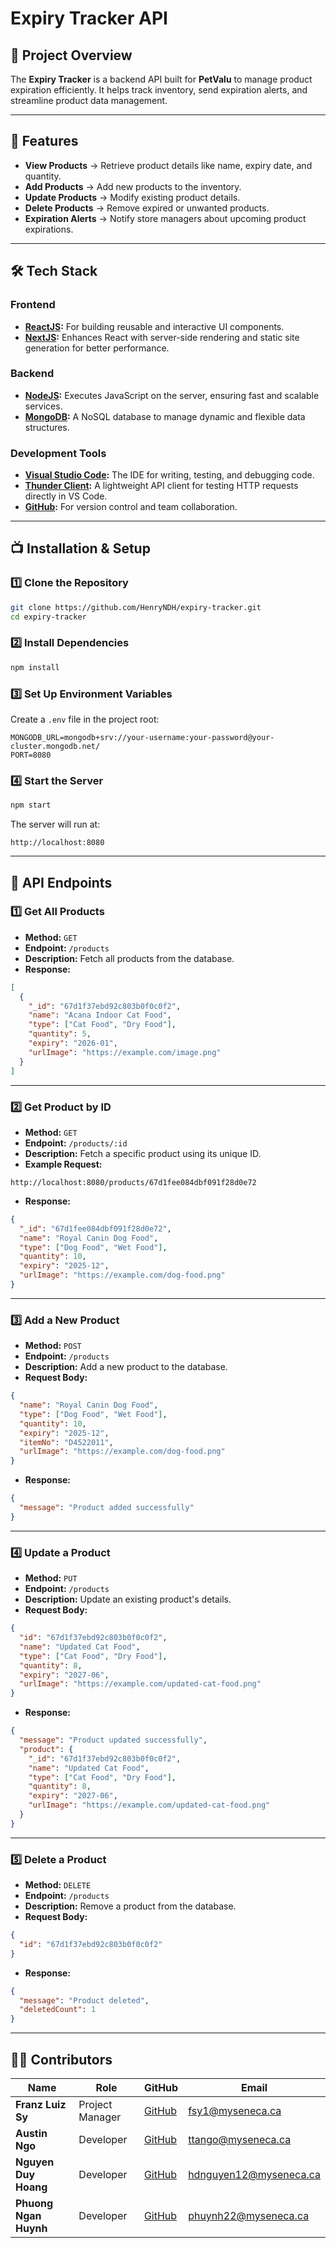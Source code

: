 # **Expiry Tracker API**

## 📌 **Project Overview**
The **Expiry Tracker** is a backend API built for **PetValu** to manage product expiration efficiently. It helps track inventory, send expiration alerts, and streamline product data management.

---

## 🚀 **Features**
- **View Products** → Retrieve product details like name, expiry date, and quantity.  
- **Add Products** → Add new products to the inventory.  
- **Update Products** → Modify existing product details.  
- **Delete Products** → Remove expired or unwanted products.  
- **Expiration Alerts** → Notify store managers about upcoming product expirations.  

---

## 🛠 **Tech Stack**
### **Frontend**
- **[ReactJS](https://react.dev/):** For building reusable and interactive UI components.  
- **[NextJS](https://nextjs.org/):** Enhances React with server-side rendering and static site generation for better performance.  

### **Backend**
- **[NodeJS](https://nodejs.org/en):** Executes JavaScript on the server, ensuring fast and scalable services.  
- **[MongoDB](https://www.mongodb.com/products/platform/atlas-database):** A NoSQL database to manage dynamic and flexible data structures.  

### **Development Tools**
- **[Visual Studio Code](https://code.visualstudio.com/):** The IDE for writing, testing, and debugging code.  
- **[Thunder Client](https://www.thunderclient.com/):** A lightweight API client for testing HTTP requests directly in VS Code.  
- **[GitHub](https://github.com/):** For version control and team collaboration.  

---

## 📺 **Installation & Setup**

### **1️⃣ Clone the Repository**
```bash
git clone https://github.com/HenryNDH/expiry-tracker.git
cd expiry-tracker
```

### **2️⃣ Install Dependencies**
```bash
npm install
```

### **3️⃣ Set Up Environment Variables**
Create a `.env` file in the project root:
```
MONGODB_URL=mongodb+srv://your-username:your-password@your-cluster.mongodb.net/
PORT=8080
```

### **4️⃣ Start the Server**
```bash
npm start
```
The server will run at:
```
http://localhost:8080
```

---

## 💚 **API Endpoints**

### **1️⃣ Get All Products**
- **Method:** `GET`  
- **Endpoint:** `/products`  
- **Description:** Fetch all products from the database.  
- **Response:**
```json
[
  {
    "_id": "67d1f37ebd92c803b0f0c0f2",
    "name": "Acana Indoor Cat Food",
    "type": ["Cat Food", "Dry Food"],
    "quantity": 5,
    "expiry": "2026-01",
    "urlImage": "https://example.com/image.png"
  }
]
```

---

### **2️⃣ Get Product by ID**
- **Method:** `GET`  
- **Endpoint:** `/products/:id`  
- **Description:** Fetch a specific product using its unique ID.  
- **Example Request:**
```
http://localhost:8080/products/67d1fee084dbf091f28d0e72
```
- **Response:**
```json
{
  "_id": "67d1fee084dbf091f28d0e72",
  "name": "Royal Canin Dog Food",
  "type": ["Dog Food", "Wet Food"],
  "quantity": 10,
  "expiry": "2025-12",
  "urlImage": "https://example.com/dog-food.png"
}
```

---

### **3️⃣ Add a New Product**
- **Method:** `POST`  
- **Endpoint:** `/products`  
- **Description:** Add a new product to the database.  
- **Request Body:**
```json
{
  "name": "Royal Canin Dog Food",
  "type": ["Dog Food", "Wet Food"],
  "quantity": 10,
  "expiry": "2025-12",
  "itemNo": "D4522011",
  "urlImage": "https://example.com/dog-food.png"
}
```
- **Response:**
```json
{
  "message": "Product added successfully"
}
```

---

### **4️⃣ Update a Product**
- **Method:** `PUT`  
- **Endpoint:** `/products`  
- **Description:** Update an existing product's details.  
- **Request Body:**
```json
{
  "id": "67d1f37ebd92c803b0f0c0f2",
  "name": "Updated Cat Food",
  "type": ["Cat Food", "Dry Food"],
  "quantity": 8,
  "expiry": "2027-06",
  "urlImage": "https://example.com/updated-cat-food.png"
}
```
- **Response:**
```json
{
  "message": "Product updated successfully",
  "product": {
    "_id": "67d1f37ebd92c803b0f0c0f2",
    "name": "Updated Cat Food",
    "type": ["Cat Food", "Dry Food"],
    "quantity": 8,
    "expiry": "2027-06",
    "urlImage": "https://example.com/updated-cat-food.png"
  }
}
```

---

### **5️⃣ Delete a Product**
- **Method:** `DELETE`  
- **Endpoint:** `/products`  
- **Description:** Remove a product from the database.  
- **Request Body:**
```json
{
  "id": "67d1f37ebd92c803b0f0c0f2"
}
```
- **Response:**
```json
{
  "message": "Product deleted",
  "deletedCount": 1
}
```

---

## 👨‍💻 **Contributors**
| Name                | Role            | GitHub                                           | Email                       |
|--------------------|----------------|--------------------------------------------------|-----------------------------|
| **Franz Luiz Sy**   | Project Manager | [GitHub](https://github.com/iPinguu)             | fsy1@myseneca.ca            |
| **Austin Ngo**      | Developer       | [GitHub](https://github.com/thienanngo11122003)  | ttango@myseneca.ca          |
| **Nguyen Duy Hoang**| Developer       | [GitHub](https://github.com/HenryNDH)            | hdnguyen12@myseneca.ca      |
| **Phuong Ngan Huynh** | Developer     | [GitHub](https://github.com/hphngan)             | phuynh22@myseneca.ca        |

